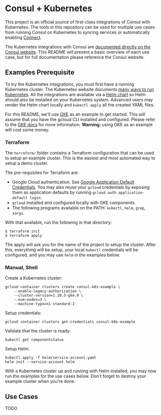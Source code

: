 # Consul + Kubernetes

This project is an official source of first-class integrations of Consul
with Kubernetes. The tools in this repository can be used for multiple
use cases from running Consul on Kubernetes to syncing services or
automatically enabling [Connect](https://www.consul.io/docs/connect/index.html).

The Kubernetes integrations with Consul are
[documented directly on the Consul website](https://www.consul.io/docs/kubernetes/index.html).
This README will present a basic overview of each use case, but for full
documentation please reference the Consul website.

## Examples Prerequisite

To try the Kubernetes integrations, you must first have a running
Kubernetes cluster. The Kubernetes website documents
[many ways to run Kubernetes](https://kubernetes.io/docs/setup/).
All the integrations are available via a [Helm chart](https://helm.sh/)
so Helm should also be installed on your Kubernetes system. Advanced users
may render the Helm chart locally and `kubectl apply` all the created
YAML files.

For this README, we'll use [GKE](https://cloud.google.com/kubernetes-engine/)
as an example to get started. This will assume that you have the
gcloud CLI installed and configured. Please refer to the
[GKE docs](https://cloud.google.com/kubernetes-engine/docs/quickstart) for
more information. **Warning:** using GKE as an example will cost some
money.

### Terraform

The `terraform/` folder contains a Terraform configuration that can be used to setup
an example cluster. This is the easiest and most automated way to setup a
demo cluster.

The pre-requisites for Terraform are:

  * Google Cloud authentication. See [Google Application Default Credentials](https://cloud.google.com/docs/authentication/production). You may also reuse your `gcloud` credentials by exposing them as application defaults by running `gcloud auth application-default login`.
  * `gcloud` installed and configured locally with GKE components.
  * The following programs available on the PATH: `kubectl`, `helm`, `grep`, `xargs`.

With that available, run the following in that directory:

```
$ terraform init
$ terraform apply
```

The apply will ask you for the name of the project to setup the cluster.
After this, everything will be setup, your local `kubectl` credentials will
be configured, and you may use `helm` in the examples below.

### Manual, Shell

Create a Kubernetes cluster:

```
gcloud container clusters create consul-k8s-example \
    --enable-legacy-authorization \
    --cluster-version=1.10.5-gke.0 \
    --num-nodes=3 \
    --machine-type=n1-standard-2
```

Setup credentials:

```
gcloud container clusters get-credentials consul-k8s-example
```

Validate that the cluster is ready:

```
kubectl get componentstatus
```

Setup Helm:

```
kubectl apply -f helm/service-account.yaml
helm init --service-account helm
```

With a Kubernetes cluster up and running with Helm installed, you may now run
the examples for the use cases below. Don't forget to destroy your example cluster
when you're done.

## Use Cases

TODO

